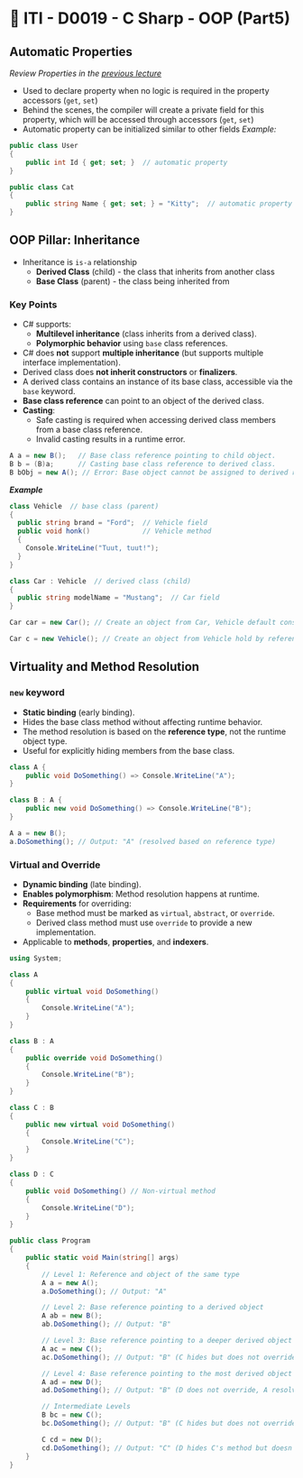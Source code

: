 # 🔖 ITI - D0019 - C Sharp - OOP (Part5)

## Automatic Properties

_Review Properties in the [previous lecture](./iti-d0018-csharp-oop-part4.md#properties)_

- Used to declare property when no logic is required in the property accessors (`get`, `set`)
- Behind the scenes, the compiler will create a private field for this property, which will be accessed through accessors (`get`, `set`)
- Automatic property can be initialized similar to other fields
  _Example:_

```csharp
public class User
{
    public int Id { get; set; }  // automatic property
}

public class Cat
{
    public string Name { get; set; } = "Kitty";  // automatic property with initialization
}
```

## OOP Pillar: Inheritance

- Inheritance is `is-a` relationship
  - **Derived Class** (child) - the class that inherits from another class
  - **Base Class** (parent) - the class being inherited from

### Key Points

- C# supports:
  - **Multilevel inheritance** (class inherits from a derived class).
  - **Polymorphic behavior** using `base` class references.
- C# does **not** support **multiple inheritance** (but supports multiple interface implementation).
- Derived class does **not inherit constructors** or **finalizers**.
- A derived class contains an instance of its base class, accessible via the `base` keyword.
- **Base class reference** can point to an object of the derived class.
- **Casting**:
  - Safe casting is required when accessing derived class members from a base class reference.
  - Invalid casting results in a runtime error.

```csharp
A a = new B();   // Base class reference pointing to child object.
B b = (B)a;      // Casting base class reference to derived class.
B bObj = new A(); // Error: Base object cannot be assigned to derived reference.
```

**_Example_**

```csharp
class Vehicle  // base class (parent)
{
  public string brand = "Ford";  // Vehicle field
  public void honk()             // Vehicle method
  {
    Console.WriteLine("Tuut, tuut!");
  }
}

class Car : Vehicle  // derived class (child)
{
  public string modelName = "Mustang";  // Car field
}

Car car = new Car(); // Create an object from Car, Vehicle default constructor will be executed, then Car default constructor will be executed

Car c = new Vehicle(); // Create an object from Vehicle hold by reference from type Car
```

## Virtuality and Method Resolution

### `new` keyword

- **Static binding** (early binding).
- Hides the base class method without affecting runtime behavior.
- The method resolution is based on the **reference type**, not the runtime object type.
- Useful for explicitly hiding members from the base class.

```csharp
class A {
    public void DoSomething() => Console.WriteLine("A");
}

class B : A {
    public new void DoSomething() => Console.WriteLine("B");
}

A a = new B();
a.DoSomething(); // Output: "A" (resolved based on reference type)

```

### Virtual and Override

- **Dynamic binding** (late binding).
- **Enables polymorphism**: Method resolution happens at runtime.
- **Requirements** for overriding:
  - Base method must be marked as `virtual`, `abstract`, or `override`.
  - Derived class method must use `override` to provide a new implementation.
- Applicable to **methods**, **properties**, and **indexers**.

```csharp
using System;

class A
{
    public virtual void DoSomething()
    {
        Console.WriteLine("A");
    }
}

class B : A
{
    public override void DoSomething()
    {
        Console.WriteLine("B");
    }
}

class C : B
{
    public new virtual void DoSomething()
    {
        Console.WriteLine("C");
    }
}

class D : C
{
    public void DoSomething() // Non-virtual method
    {
        Console.WriteLine("D");
    }
}

public class Program
{
    public static void Main(string[] args)
    {
        // Level 1: Reference and object of the same type
        A a = new A();
        a.DoSomething(); // Output: "A"

        // Level 2: Base reference pointing to a derived object
        A ab = new B();
        ab.DoSomething(); // Output: "B"

        // Level 3: Base reference pointing to a deeper derived object
        A ac = new C();
        ac.DoSomething(); // Output: "B" (C hides but does not override B's method)

        // Level 4: Base reference pointing to the most derived object
        A ad = new D();
        ad.DoSomething(); // Output: "B" (D does not override, A resolves to B)

        // Intermediate Levels
        B bc = new C();
        bc.DoSomething(); // Output: "B" (C hides but does not override B's method)

        C cd = new D();
        cd.DoSomething(); // Output: "C" (D hides C's method but doesn't override it)
    }
}

```
